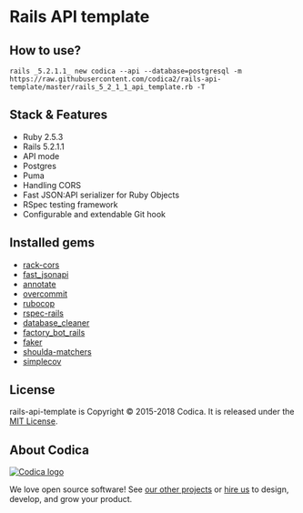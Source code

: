 # Rails API template

## How to use?
```
rails _5.2.1.1_ new codica --api --database=postgresql -m https://raw.githubusercontent.com/codica2/rails-api-template/master/rails_5_2_1_1_api_template.rb -T
```

## Stack & Features

* Ruby 2.5.3
* Rails 5.2.1.1
* API mode
* Postgres
* Puma
* Handling CORS
* Fast JSON:API serializer for Ruby Objects
* RSpec testing framework
* Configurable and extendable Git hook

## Installed gems

* [rack-cors](https://github.com/cyu/rack-cors)
* [fast_jsonapi](https://github.com/Netflix/fast_jsonapi)
* [annotate](https://github.com/ctran/annotate_models)
* [overcommit](https://github.com/brigade/overcommit)
* [rubocop](https://github.com/rubocop-hq/rubocop)
* [rspec-rails](https://github.com/rspec/rspec-rails)
* [database_cleaner](https://github.com/DatabaseCleaner/database_cleaner)
* [factory_bot_rails](https://github.com/thoughtbot/factory_bot_rails)
* [faker](https://github.com/stympy/faker)
* [shoulda-matchers](https://github.com/thoughtbot/shoulda-matchers)
* [simplecov](https://github.com/colszowka/simplecov)

## License
rails-api-template is Copyright © 2015-2018 Codica. It is released under the [MIT License](https://opensource.org/licenses/MIT).

## About Codica

[![Codica logo](https://www.codica.com/assets/images/logo/logo.svg)](https://www.codica.com)

We love open source software! See [our other projects](https://github.com/codica2) or [hire us](https://www.codica.com/) to design, develop, and grow your product.